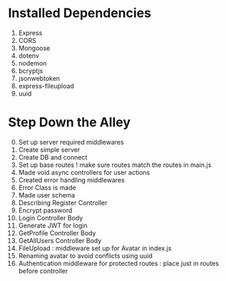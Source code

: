 # Installed Dependencies

1. Express
2. CORS
3. Mongoose
4. dotenv
5. nodemon
6. bcryptjs
7. jsonwebtoken
8. express-fileupload
9. uuid

# Step Down the Alley

0. Set up server required middlewares
1. Create simple server
2. Create DB and connect
3. Set up base routes ! make sure routes match the routes in main.js
4. Made void async controllers for user actions
5. Created error handling middlewares
6. Error Class is made <!-- TODO ? -->
7. Made user schema
8. Describing Register Controller
9. Encrypt password
10. Login Controller Body
11. Generate JWT for login
12. GetProfile Controller Body
13. GetAllUsers Controller Body
14. FileUpload : middleware set up for Avatar in index.js
15. Renaming avatar to avoid conflicts using uuid
16. Authentication middleware for protected routes : place just in routes before controller